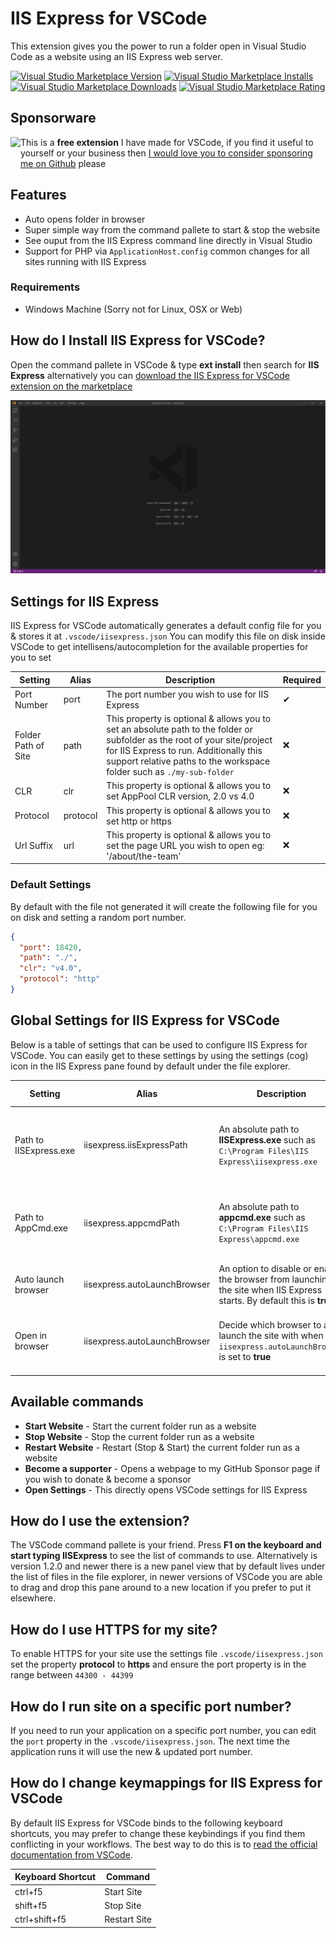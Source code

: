# IIS Express for VSCode
This extension gives you the power to run a folder open in Visual Studio Code as a website using an IIS Express web server.

[![Visual Studio Marketplace Version](https://img.shields.io/visual-studio-marketplace/v/warren-buckley.iis-express?logo=visual-studio-code&style=for-the-badge)](https://marketplace.visualstudio.com/items?itemName=warren-buckley.iis-express)
[![Visual Studio Marketplace Installs](https://img.shields.io/visual-studio-marketplace/i/warren-buckley.iis-express?logo=visual-studio-code&style=for-the-badge)](https://marketplace.visualstudio.com/items?itemName=warren-buckley.iis-express)
[![Visual Studio Marketplace Downloads](https://img.shields.io/visual-studio-marketplace/d/warren-buckley.iis-express?logo=visual-studio-code&style=for-the-badge)](https://marketplace.visualstudio.com/items?itemName=warren-buckley.iis-express)
[![Visual Studio Marketplace Rating](https://img.shields.io/visual-studio-marketplace/r/warren-buckley.iis-express?logo=visual-studio-code&style=for-the-badge)](https://marketplace.visualstudio.com/items?itemName=warren-buckley.iis-express)

## Sponsorware
<a href="https://github.com/sponsors/warrenbuckley"><img src="https://github.githubassets.com/images/modules/site/sponsors/pixel-mona-heart.gif" align="left" height="45" /></a>
This is a **free extension** I have made for VSCode, if you find it useful to yourself or your business then <a href="https://github.com/sponsors/warrenbuckley">I would love you to consider sponsoring me on Github</a> please

## Features
* Auto opens folder in browser
* Super simple way from the command pallete to start & stop the website
* See ouput from the IIS Express command line directly in Visual Studio
* Support for PHP via `ApplicationHost.config` common changes for all sites running with IIS Express

### Requirements
* Windows Machine (Sorry not for Linux, OSX or Web)

## How do I Install IIS Express for VSCode?
Open the command pallete in VSCode & type **ext install** then search for **IIS Express** alternatively you can [download the IIS Express for VSCode extension on the marketplace](https://marketplace.visualstudio.com/items?itemName=warren-buckley.iis-express)

![Installing IIS Express for VSCode](images/iis-express-install.gif)

## Settings for IIS Express
IIS Express for VSCode automatically generates a default config file for you & stores it at `.vscode/iisexpress.json`
You can modify this file on disk inside VSCode to get intellisens/autocompletion for the available properties for you to set

Setting | Alias | Description|Required
--------|-------|------------|--------
Port Number|port|The port number you wish to use for IIS Express|✔
Folder Path of Site|path|This property is optional & allows you to set an absolute path to the folder or subfolder as the root of your site/project for IIS Express to run. Additionally this support relative paths to the workspace folder such as `./my-sub-folder`|❌
CLR|clr|This property is optional & allows you to set AppPool CLR version, 2.0 vs 4.0|❌
Protocol|protocol|This property is optional & allows you to set http or https|❌
Url Suffix|url|This property is optional & allows you to set the page URL you wish to open eg: '/about/the-team'|❌

### Default Settings
By default with the file not generated it will create the following file for you on disk and setting a random port number.
```json
{
  "port": 18420,
  "path": "./",
  "clr": "v4.0",
  "protocol": "http"
}
```

## Global Settings for IIS Express for VSCode
Below is a table of settings that can be used to configure IIS Express for VSCode. You can easily get to these settings by using the settings (cog) icon in the IIS Express pane found by default under the file explorer.

Setting | Alias | Description | Default Value
--------|-------|-------------|------
Path to IISExpress.exe|iisexpress.iisExpressPath|An absolute path to **IISExpress.exe** such as `C:\Program Files\IIS Express\iisexpress.exe`|null - We try to use default program path location
Path to AppCmd.exe|iisexpress.appcmdPath|An absolute path to **appcmd.exe** such as `C:\Program Files\IIS Express\appcmd.exe`|null - We try to use default program path location
Auto launch browser|iisexpress.autoLaunchBrowser|An option to disable or enable the browser from launching the site when IIS Express starts. By default this is **true**|true
Open in browser|iisexpress.autoLaunchBrowser|Decide which browser to auto launch the site with when `iisexpress.autoLaunchBrowser` is set to **true**|default (default, chrome, msedge, firefox, opera)

## Available commands
* **Start Website** - Start the current folder run as a website
* **Stop Website** - Stop the current folder run as a website
* **Restart Website** - Restart (Stop & Start) the current folder run as a website
* **Become a supporter** - Opens a webpage to my GitHub Sponsor page if you wish to donate & become a sponsor
* **Open Settings** - This directly opens VSCode settings for IIS Express

## How do I use the extension?
The VSCode command pallete is your friend. Press **F1 on the keyboard and start typing IISExpress** to see the list of commands to use.
Alternatively is version 1.2.0 and newer there is a new panel view that by default lives under the list of files in the file explorer, in newer versions of VSCode you are able to drag and drop this pane around to a new location if you prefer to put it elsewhere.

## How do I use HTTPS for my site?
To enable HTTPS for your site use the settings file `.vscode/iisexpress.json` set the property **protocol** to **https** and ensure the port property is in the range between `44300 - 44399`

## How do I run site on a specific port number?
If you need to run your application on a specific port number, you can edit the `port` property in the `.vscode/iisexpress.json`. The next time the application runs it will use the new & updated port number.

## How do I change keymappings for IIS Express for VSCode
By default IIS Express for VSCode binds to the following keyboard shortcuts, you may prefer to change these keybindings if you find them conflicting in your workflows.
The best way to do this is to [read the official documentation from VSCode](https://code.visualstudio.com/docs/getstarted/keybindings).

Keyboard Shortcut|Command
-----------------|-------
ctrl+f5| Start Site
shift+f5| Stop Site
ctrl+shift+f5| Restart Site



